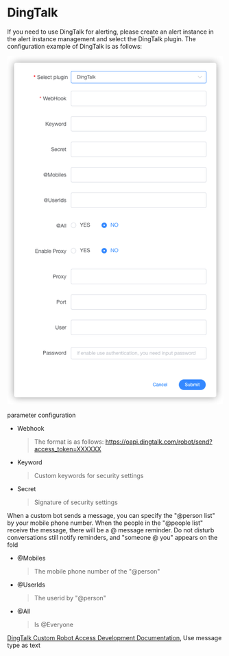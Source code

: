 # DingTalk

If you need to use DingTalk for alerting, please create an alert instance in the alert instance management and select the DingTalk plugin. The configuration example of DingTalk is as follows:

![dingtalk-plugin](/img/alert/dingtalk-plugin.png)

parameter configuration

* Webhook
  > The format is as follows: https://oapi.dingtalk.com/robot/send?access_token=XXXXXX
* Keyword
  > Custom keywords for security settings
* Secret
  > Signature of security settings

When a custom bot sends a message, you can specify the "@person list" by your mobile phone number. When the people in the "@people list" receive the message, there will be a @ message reminder. Do not disturb conversations still notify reminders, and "someone @ you" appears on the fold
* @Mobiles
  > The mobile phone number of the "@person"
* @UserIds
  > The userid by "@person"
* @All
  > Is @Everyone

[DingTalk Custom Robot Access Development Documentation](https://open.dingtalk.com/document/robots/custom-robot-access>),
Use message type as text